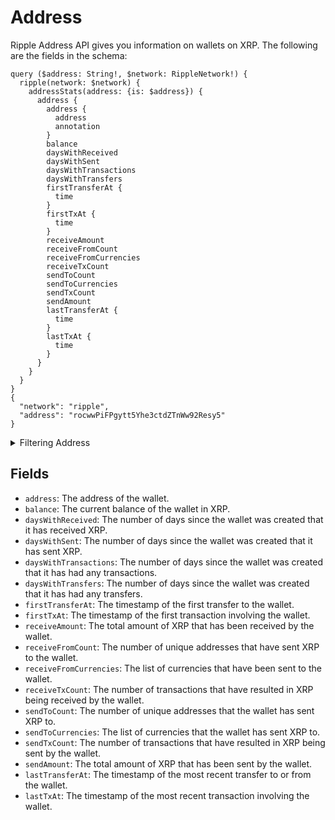 # Address

Ripple Address API gives you information on wallets on XRP. The following are the fields in the schema:

```
query ($address: String!, $network: RippleNetwork!) {
  ripple(network: $network) {
    addressStats(address: {is: $address}) {
      address {
        address {
          address
          annotation
        }
        balance
        daysWithReceived
        daysWithSent
        daysWithTransactions
        daysWithTransfers
        firstTransferAt {
          time
        }
        firstTxAt {
          time
        }
        receiveAmount
        receiveFromCount
        receiveFromCurrencies
        receiveTxCount
        sendToCount
        sendToCurrencies
        sendTxCount
        sendAmount
        lastTransferAt {
          time
        }
        lastTxAt {
          time
        }
      }
    }
  }
}
{
  "network": "ripple",
  "address": "rocwwPiFPgytt5Yhe3ctdZTnWw92Resy5"
}
```

<details>
<summary>Filtering Address</summary>

- `address`: The address of the wallet. You can use the `is` operator to filter for wallets that match the specified address.
- `options`: A set of options that control the pagination and sorting of the results.
  - `asc`: The field to sort the results by in ascending order.
  - `ascByInteger`: The field to sort the results by in ascending order, treating the values as integers.
  - `desc`: The field to sort the results by in descending order.
  - `descByInteger`: The field to sort the results by in descending order, treating the values as integers.
  - `limit`: The maximum number of results to return.
  - `limitBy`: A field that can be used to limit the results by a specific value.
  - `offset`: The number of results to skip before returning the results.

</details>

## Fields

- `address`: The address of the wallet.
- `balance`: The current balance of the wallet in XRP.
- `daysWithReceived`: The number of days since the wallet was created that it has received XRP.
- `daysWithSent`: The number of days since the wallet was created that it has sent XRP.
- `daysWithTransactions`: The number of days since the wallet was created that it has had any transactions.
- `daysWithTransfers`: The number of days since the wallet was created that it has had any transfers.
- `firstTransferAt`: The timestamp of the first transfer to the wallet.
- `firstTxAt`: The timestamp of the first transaction involving the wallet.
- `receiveAmount`: The total amount of XRP that has been received by the wallet.
- `receiveFromCount`: The number of unique addresses that have sent XRP to the wallet.
- `receiveFromCurrencies`: The list of currencies that have been sent to the wallet.
- `receiveTxCount`: The number of transactions that have resulted in XRP being received by the wallet.
- `sendToCount`: The number of unique addresses that the wallet has sent XRP to.
- `sendToCurrencies`: The list of currencies that the wallet has sent XRP to.
- `sendTxCount`: The number of transactions that have resulted in XRP being sent by the wallet.
- `sendAmount`: The total amount of XRP that has been sent by the wallet.
- `lastTransferAt`: The timestamp of the most recent transfer to or from the wallet.
- `lastTxAt`: The timestamp of the most recent transaction involving the wallet.
